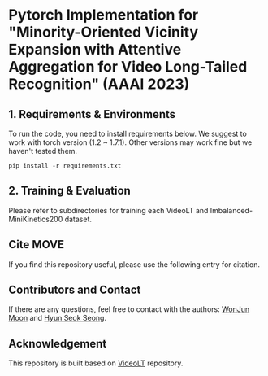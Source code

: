 # Pytorch Implementation for "Minority-Oriented Vicinity Expansion with Attentive Aggregation for Video Long-Tailed Recognition" (AAAI 2023) 

## 1. Requirements & Environments
To run the code, you need to install requirements below.
We suggest to work with torch version (1.2 ~ 1.7.1).
Other versions may work fine but we haven't tested them.

``
pip install -r requirements.txt
``


## 2. Training & Evaluation
Please refer to subdirectories for training each VideoLT and Imbalanced-MiniKinetics200 dataset. 


##  Cite MOVE 
If you find this repository useful, please use the following entry for citation.

## Contributors and Contact
If there are any questions, feel free to contact with the authors: [WonJun Moon](wjun0830@gmail.com) and [Hyun Seok Seong](gustjrdl95@gmail.com).

## Acknowledgement
This repository is built based on [VideoLT](https://github.com/17Skye17/VideoLT) repository.

